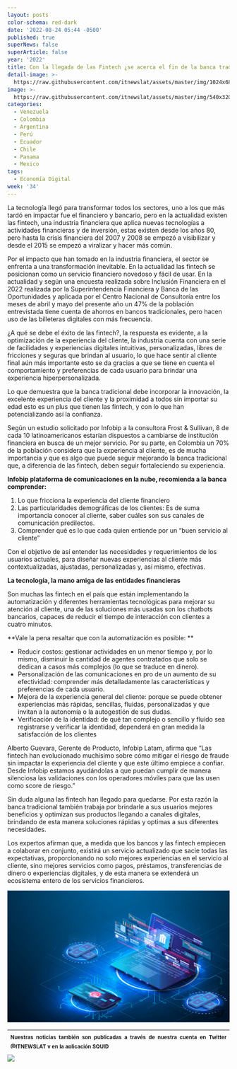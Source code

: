 ```yaml
---
layout: posts
color-schema: red-dark
date: '2022-08-24 05:44 -0500'
published: true
superNews: false
superArticle: false
year: '2022'
title: Con la llegada de las Fintech ¿se acerca el fin de la banca tradicional?
detail-image: >-
  https://raw.githubusercontent.com/itnewslat/assets/master/img/1024x680/finanzas-seguras-g.jpg
image: >-
  https://raw.githubusercontent.com/itnewslat/assets/master/img/540x320/finanzas-seguras-p.jpg
categories:
  - Venezuela
  - Colombia
  - Argentina
  - Perú
  - Ecuador
  - Chile
  - Panama
  - Mexico
tags:
  - Economía Digital
week: '34'
---
```

La tecnología llegó para transformar todos los sectores, uno a los que más tardó en impactar fue el financiero y bancario, pero en la actualidad existen las fintech, una industria financiera que aplica nuevas tecnologías a actividades financieras y de inversión, estas existen desde los años 80, pero hasta la crisis financiera del 2007 y 2008 se empezó a visibilizar y desde el 2015 se empezó a viralizar y hacer más común. 

Por el impacto que han tomado en la industria financiera, el sector se enfrenta a una transformación inevitable. En la actualidad las fintech se posicionan como un servicio financiero novedoso y fácil de usar. En la actualidad y según una encuesta realizada sobre Inclusión Financiera en el 2022 realizada por la Superintendencia Financiera y Banca de las Oportunidades y aplicada por el Centro Nacional de Consultoría entre los meses de abril y mayo del presente año un 47% de la población entrevistada tiene cuenta de ahorros en bancos tradicionales, pero hacen uso de las billeteras digitales con más frecuencia.

¿A qué se debe el éxito de las fintech?, la respuesta es evidente, a la optimización de la experiencia del cliente, la industria cuenta con una serie de facilidades y experiencias digitales intuitivas, personalizadas, libres de fricciones y seguras que brindan al usuario, lo que hace sentir al cliente final aún más importante esto se da gracias a que se tiene en cuenta el comportamiento y preferencias de cada usuario para brindar una experiencia hiperpersonalizada.

Lo que demuestra que la banca tradicional debe incorporar la innovación, la excelente experiencia del cliente y la proximidad a todos sin importar su edad esto es un plus que tienen las fintech, y con lo que han potencializando así la confianza.

Según un estudio solicitado por Infobip a la consultora Frost & Sullivan, 8 de cada 10 latinoamericanos estarían dispuestos a cambiarse de institución financiera en busca de un mejor servicio. Por su parte, en Colombia un 70% de la población considera que la experiencia al cliente, es de mucha importancia y que es algo que puede seguir mejorando la banca tradicional que, a diferencia de las fintech, deben seguir fortaleciendo su experiencia.

**Infobip plataforma de comunicaciones en la nube, recomienda a la banca comprender:**

1. Lo que fricciona la experiencia del cliente financiero
1. Las particularidades demográficas de los clientes: Es de suma importancia conocer al cliente, saber cuáles son sus canales de comunicación predilectos. 
1. Comprender qué es lo que cada quien entiende por un “buen servicio al cliente”


Con el objetivo de así entender las necesidades y requerimientos de los usuarios actuales, para diseñar nuevas experiencias al cliente más contextualizadas, ajustadas, personalizadas y, así mismo, efectivas. 

**La tecnología, la mano amiga de las entidades financieras**

Son muchas las fintech en el país que están implementando la automatización y diferentes herramientas tecnológicas para mejorar su atención al cliente, una de las soluciones más usadas son los chatbots bancarios, capaces de reducir el tiempo de interacción con clientes a cuatro minutos. 

**Vale la pena resaltar que con la automatización es posible: **

- Reducir costos: gestionar actividades en un menor tiempo y, por lo mismo, disminuir la cantidad de agentes contratados que solo se dedican a casos más complejos (lo que se traduce en dinero).
- Personalización de las comunicaciones en pro de un aumento de su efectividad: comprender más detalladamente las características y preferencias de cada usuario.
- Mejora de la experiencia general del cliente: porque se puede obtener experiencias más rápidas, sencillas, fluidas, personalizadas y que invitan a la autonomía o la autogestión de sus dudas.
- Verificación de la identidad: de qué tan complejo o sencillo y fluido sea registrarse y verificar la identidad, dependerá en gran medida la satisfacción de los clientes


Alberto Guevara, Gerente de Producto, Infobip Latam, afirma que “Las fintech han evolucionado muchísimo sobre cómo mitigar el riesgo de fraude sin impactar la experiencia del cliente y que este último empiece a confiar. Desde Infobip estamos ayudándolas a que puedan cumplir de manera silenciosa las validaciones con los operadores móviles para que las usen como score de riesgo.” 

Sin duda alguna las fintech han llegado para quedarse. Por esta razón la banca tradicional también trabaja por brindarle a sus usuarios mejores beneficios y optimizan sus productos llegando a canales digitales, brindando de esta manera soluciones rápidas y optimas a sus diferentes necesidades. 

Los expertos afirman que, a medida que los bancos y las fintech empiecen a colaborar en conjunto, existirá un servicio actualizado que sacie todas las expectativas, proporcionando no solo mejores experiencias en el servicio al cliente, sino mejores servicios como pagos, préstamos, transferencias de dinero o experiencias digitales, y de esta manera se extenderá un ecosistema entero de los servicios financieros.

![](https://raw.githubusercontent.com/itnewslat/assets/master/img/540x320/finanzas-seguras-p.jpg)

<table style="height: 42px;" width="569">
<tbody>
<tr>
<td style="text-align: justify;"><sub><strong>Nuestras noticias también son publicadas a través de nuestra cuenta en Twitter <a href="https://twitter.com/itnewslat?lang=es">@ITNEWSLAT</a> y en la aplicación <a href="https://squidapp.co/en/">SQUID</a></strong></sub></td>
</tr>
</tbody>
</table>

<img src="https://tracker.metricool.com/c3po.jpg?hash=56f88a41e39ab42c063cc51676587a04"/>